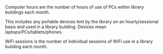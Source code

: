 Computer hours are the number of hours of use of PCs within library buildings each month.

This includes any portable devices lent by the library on an hourly/sessional basis and used in a library building. Devices mean laptops/PCs/tablets/phones.

WiFi sessions is the number of individual sessions of WiFi use in a library building each month.
